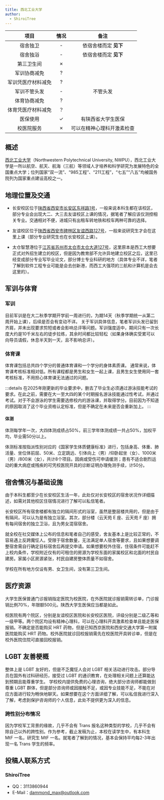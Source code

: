 ```yaml
---
title: 西北工业大学
author:
  - ShiroiTree
---
```


|        项目        | 情况 |     备注     |
| :----------------: | :--: | :----------: |
|      宿舍独卫      |  -   |  依宿舍楼而定 **见下**  |
|      宿舍独浴      |  -   |  依宿舍楼而定 **见下**  |
|     第三卫生间     |  ✗   |              |
|    军训协商减免    |  ?   |              |
| 军训凭医疗材料减免 |  ?   |              |
|    军训不管头发    |  -   | 不管头发 |
|    体育协商减免    |  ?   |              |
| 体育凭医疗材料减免 |  ？   |              |
|      医保使用      |  ✓   |   有陕西省大学生医保   |
|     校医院服务     |  ✗   |   可以在精神心理科开激素检查 |

<!--
::: info
此表格为介绍学校的基本情况，如果没有或者不想写的话可以去掉。

其中情况如果是正面的或者表示确认使用符号`✓`

其中情况如果是负面的或者表示否认使用符号`✗`

如果情况暂时为未知的使用符号`?`

如果为视情况而定，则使用符号`-`

如果有需要文字补充的情况，请添加到`备注`栏中
:::
-->

## 概述
<!--
::: info
概况部分应包含学校的中文全称、英文全程、英文缩写、官网地址，使用 `[中文全称](官网地址)（英文全称, 英文缩写）` 的格式。接下来可以简单陈述学校的整体情况，例如设置有哪些学科，是否为双一流学校等等。
:::
-->
[西北工业大学](https://www.nwpu.edu.cn/)（Northwestern Polytechnical University, NWPU），西北工业大学是一所以航空、航天、航海（三航）等领域人才培养和科学研究为发展特色的全国重点大学；位列国家“双一流”、“985工程”、“211工程”，“七五”“八五”均被国务院列为国家重点建设高校之一。

## 地理位置及交通
<!--
::: info
这一部分应当以校区名称位于 `[通讯地址](高德地图 POI 链接)` 的形式开头。在此应该阐明哪些学生将会进入哪个校区，是按年级分配校区还是按专业分配校区等等。如果某个校区离市区很远，或者交通不便，应当指出。

如果学校设有多个校区，在接下来的内容中，请注意你所陈述的是否是所有校区的普遍情况。如果你只了解自己所在的校区的情况，而对其他校区并不了解，应当指出。
:::
-->
- 长安校区位于[陕西省西安市长安区东祥路1号](https://amap.com/place/B001D04KRV)，一般来说本科生都在该校区，部分专业会出现大二、大三去友谊校区上课的情况，据笔者了解应该仅测控相关专业。交通相对不便，进城只有出租车转地铁和校车两种可靠的选择。

- 友谊校区位于[陕西省西安市碑林区友谊西路127号](https://amap.com/place/B001D07SN)，一般来说研究生才会在这里上课（部分专业研究生也在长安校区上课）。

- 太仓智慧港位于[江苏省苏州市太仓市太仓大道127号](https://amap.com/place/B0GRLALL7H)，这里原本是西工大想要正式对外招生建立的校区，但是因为教育部不允许异地建立校区之后，这里已经变成部分专业写毕业论文，部分博士专业科研的地方（具体专业不详，笔者了解到软件工程专业可能是会去创新港，而西工大强项的三航和计算机是会去这里的）。

## 军训与体育
<!--
::: info
军训部分重点关注：军训是否强制要求剪短头发，军训的时长、强度，军训能否免训或半训等等；体育部分重点关注：体育课是否男女分开，体育课强度、考核难度，是否可以申请降低标准等等。

此部分可以像下面的例子一样分段写，也可以合并为同一个正文。
:::
-->
### 军训

目前军训是在大二秋季学期开学前一周进行的，为期14天（秋季学期统一从第二周开始上课），后续是否会有变动不详。
关于军训具体信息，笔者军训头发已留到齐肩，并未出现要求剪短或者会影响总评等问题。军训强度适中，期间只有一次长度大约是10千米左右的徒步拉练，其余时间都比较轻松（如果身体确实受累可以向导员请假，休息半天到一天，且不影响总评）。

### 体育课

体育课包括总共四个学分的普通体育课和一个学分的身体素质课。
通常来说，体育课考核标准相对低。所有课程都是男生和女生一起上课，且男生女生使用同一套考核标准，不用担心体育课无法通过的问题。

:::details 
在2025年刚更新的毕业要求中，删去了毕业生必须通过游泳技能考试的要求。在此之前，需要在大一至大四的某个时期报名游泳技能通过性考试，并通过考试。对于不会游泳的学生需要选修校内的游泳课，并取得学分。目前因为不知道的原因取消了这个毕业资格认定标准，但是不确定在未来是否会重新加上。
:::

#### 体测
<!--
::: info
因为考虑到跨性别群体进行的 HRT 治疗可能会影响到体力，且一些学校对于体测较为严格，因此体测部分应当记录详细的体测政策和执行标准。
:::
-->

体测每学年一次，大四体测成绩占50%，前三学年体测成绩一共占50%，加权平均，毕业需50分以上。

体测标准按指派性别对应的《国家学生体质健康标准》进行，包括身高、体重、肺活量、坐位体前屈、50米、立定跳远、引体向上（男）/仰卧起坐（女）、1000米（男）/800米（女），共计8个项目。因病或受伤可申请缓测；患有不适合剧烈运动的重大病症或残疾的可凭校医院开具的诊断证明办理免测手续，计50分。

## 宿舍情况与基础设施
<!--
::: info
宿舍情况重点关注：寝室环境、是否有独立卫浴，是否可以申请调换寝室乃至于单人居住，是否可以校外租房居住等等；基础设施部分重点关注：学校各处是否有第三卫生间。

如果有多个校区且实施的政策不一样，应特别指出。

可以引用 [colleges.chat](https://colleges.chat) 补充说明
:::
-->

由于本科生都至少在长安校区生活一年，此处仅对长安校区的宿舍状况作详细描述，如需对其他校区住宿情况进行了解可以私信笔者。

长安校区所有宿舍楼都有独立的隔间形式的浴室，虽然是整层楼共用的，但是由于有隔间，可以认为是有独立浴室。其次，部分楼（云天苑 E 座、云天苑 F 座）拥有每间宿舍的独立卫浴，且为男女混宿宿舍。

就全校在社交媒体上公布的信息和笔者自己的感受，舍友基本上是比较正常的，不容易遇上反跨魔怔人。受限于宿舍数量，无法满足单人宿舍等要求，且如果想要调整宿舍需自行确定目标宿舍后再提交申请。如果想要校外住宿，住宿条件可能赶不上校内条件，学校附近仅有的可租住的房源为学校东面的家属校区和北面的村民自建房。家属小区房源紧张，村民自建房整体质量不如宿舍。

学校在所有地方仅设有男、女卫生间，没有第三卫生间。

## 医疗资源
<!--
::: info
医疗资源部分包括：校医院能否开具激素检查，能否公费或医保购买 HRT 药物；如果不能，校外的医院能否进行检查与开具药物，能否回校报销，前往校外医院与报销是否方便等等。
:::
-->

大学生医保普通门诊报销指定医院为校医院，在外医院就诊报销需转诊单，门诊报销比例70%，年限额500元。陕西大学生医保应当都是如此。

校医院有两个院区，分别是友谊校区医院和长安校区医院，评级分别是二级乙等和一级甲等。两个院区均设有精神心理科，可以在心理科开具激素检查单且能走医保报销。不确定是否能购买 HRT 药物，但是已知西京医院和西安交通大学第一附属医院能购买 HRT 药物。校外医院就诊回校报销需先在校医院开具转诊单，但是在校外医院住院可直接回校报销。


## LGBT 友善梗概
<!--
::: info
如果不利于跨性别生存请特别指出

这里可以写一些主观感受，如学校、教师、同学是否对 LGBT 友善等，客观内容包括学校是否有 LGBT 专门的社团组织，是否提供 LGBT 的科普等。大部分学校都有提供心理咨询服务，如有心理咨询的经历，可以讲述心理咨询是否跨性别友善、预约是否容易等等。

如果愿意，在此还可以列写一下学校内的跨性别分布情况，但是应特别添加一个小标题来描述。
:::
-->

整体上是 LGBT 友好的，但是不乏魔怔人会对 LGBT 相关活动进行攻击。部分导员在国外有过科研经历，接受过 LGBT 的通识教育，在处理相关问题上还算能达到预期且能尊重学生。
学校校内提供免费的心理咨询，绝大部分咨询师都能做到尊重 LGBT 群体，但是部分咨询师或因接触不足，或因专业技能不足，不能在对应方面进行较为畅快地聊天。如果想要在这个方面详细了解，可以私信我进行深入了解，考虑到保护咨询师的个人信息，此处不提供更为深入的信息。

### 跨性别分布情况

<!--
::: info
对于该校现存跨性别数量不需要特别指出（考虑到时效性问题）
:::
-->

因为学校军工背景的缘故，几乎不会有 Trans 报名这种类型的学校，几乎不会有除自己以外的跨性别。作为参考，截止发稿为止，本校在读学生中，有本科生 MtF 一名，研究生 MtF 一名。就笔者了解到的情况，基本会保持平均每2-3年出现一名 Trans 学生的频率。

<!--
### 院系探路

::: info
由于不同院系之间可能差异较大，所以可以在这里写下你所在的院系氛围如何，院系老师、同学是否跨性别友善等等。
:::

正文部分

## 其他信息

::: info
如果你认为还有其他需要放在 Wiki 上的内容，可以填写在这个小节中，如果有必要，可以单独添加小标题来分段。
:::

正文部分

---
-->

## 投稿人联系方式

<!--
::: info
如果你愿意，可以进行署名，这需要你在文件头部的 `author` 处添加，并将您的署名添加在下方的小标题中。如果不希望署名，应当移除 `author` 字段，并注释掉「投稿人联系方式」示例小标题。rle.wiki 将自动在署名处添加 `匿名` 字样

为了避免不必要的麻烦，rle.wiki 将自动在署名处添加 `等` 字样，来说明该页面可能也包含了其他人的贡献。你还可以在页面末尾留下你的联系方式，如邮箱等，方便学校的其他跨性别或是有意向报考你的学校的跨性别联系你。你也可以以私聊的形式和他们交流学校的更多情况。
:::
-->
### ShiroiTree

<!--
::: info
请考虑联络方式的未来可用性
:::
-->

- QQ：3113860944
- E-Mail：<dammond_max@outlook.com>
